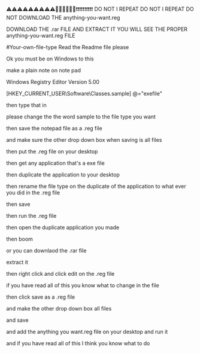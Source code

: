 ⚠️⚠️⚠️⚠️⚠️⚠️⚠️⚠️⚠️🚨🚨🚨🚨🚨🚨❗️❗️❗️❗️❗️❗️❗️❗️❗️❗️ 
DO NOT I REPEAT DO NOT I REPEAT DO NOT DOWNLOAD THE anything-you-want.reg

DOWNLOAD THE .rar FILE AND EXTRACT IT YOU WILL SEE THE PROPER anything-you-want.reg FILE


#Your-own-file-type
Read the Readme file please

Ok you must be on Windows to this

make a plain note on note pad 


Windows Registry Editor Version 5.00

[HKEY_CURRENT_USER\Software\Classes\.sample]
@="exefile"

then type that in

please change the the word sample to the file type you want

then save the notepad file as a .reg file 

and make sure the other drop down box when saving is all files

then put the .reg file on your desktop 

then get any application that's a exe file

then duplicate the application to your desktop

then rename the file type on the duplicate of the application to what ever you did in the .reg file 

then save

then run the .reg file 

then open the duplicate application you made 

then boom

or you can downlaod the .rar file

extract it

then right click and click edit on the .reg file

if you have read all of this you know what to change in the file

then click save as a .reg file 

and make the other drop down box all files 

and save

and add the anything you want.reg file on your desktop and run it

and if you have read all of this I think you know what to do 
